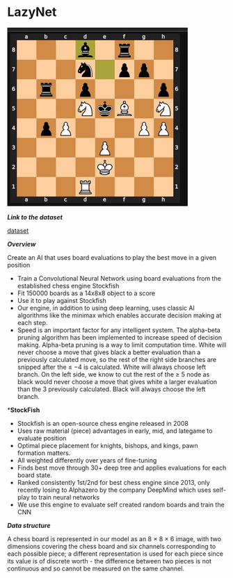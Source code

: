 # LazyNet
![image](https://github.com/rahulrao9/LazyNet/blob/main/board.png)

***Link to the dataset***

[dataset](https://drive.google.com/file/d/1LdWdLlfct93WfNNdiraBxJnBUqT3Oxll/view)

***Overview***

Create an AI that uses board evaluations to play the best move in
a given position
* Train a Convolutional Neural Network using board evaluations from the established chess engine Stockfish
* Fit 150000 boards as a 14x8x8 object to a score
* Use it to play against Stockfish
* Our engine, in addition to using deep learning, uses classic AI algorithms like the minimax which enables accurate decision making at each step.
* Speed is an important factor for any intelligent system. The alpha-beta pruning algorithm has been implemented to increase speed of decision making. Alpha-beta pruning is a way to limit computation time. White will never choose a move that gives black a better evaluation than a previously calculated move, so the rest of the right side branches are snipped after the ≤ −4 is calculated. White will always choose left branch. On the left side, we know to cut the rest of the ≥ 5 node as black would never choose a move that gives white a larger evaluation than the 3 previously calculated. Black will always choose the left branch.

***StockFish**
* Stockfish is an open-source chess engine released in 2008
* Uses raw material (piece) advantages in early, mid, and lategame to evaluate position
* Optimal piece placement for knights, bishops, and kings, pawn formation matters.
* All weighted differently over years of fine-tuning
* Finds best move through 30+ deep tree and applies evaluations for each board state.
* Ranked consistently 1st/2nd for best chess engine since 2013, only recently losing to Alphazero by the company DeepMind which uses self-play to train neural networks
* We use this engine to evaluate self created random boards and train the CNN

***Data structure***

A chess board is represented in our model as an 8 × 8 × 6 image, with two dimensions covering the chess board and six channels corresponding to each possible piece; a different representation is used for each piece since its value is of discrete worth - the difference between two pieces is not continuous and so cannot be measured on the same channel.
